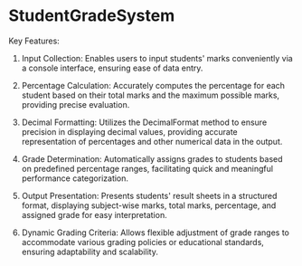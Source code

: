 # StudentGradeSystem
Key Features:

1. Input Collection: Enables users to input students' marks conveniently via a console interface, ensuring ease of data entry.

2. Percentage Calculation: Accurately computes the percentage for each student based on their total marks and the maximum possible marks, providing precise evaluation.

3. Decimal Formatting: Utilizes the DecimalFormat method to ensure precision in displaying decimal values, providing accurate representation of percentages and other numerical data in the output.

4. Grade Determination: Automatically assigns grades to students based on predefined percentage ranges, facilitating quick and meaningful performance categorization.

5. Output Presentation: Presents students' result sheets in a structured format, displaying subject-wise marks, total marks, percentage, and assigned grade for easy interpretation.

6. Dynamic Grading Criteria: Allows flexible adjustment of grade ranges to accommodate various grading policies or educational standards, ensuring adaptability and scalability.
